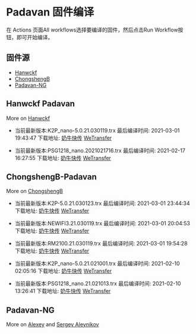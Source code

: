 # Padavan 固件编译
在 Actions 页面All workflows选择要编译的固件，然后点击Run Workflow按钮，即可开始编译。
## 固件源

- [Hanwckf](#Hanwckf-Padavan)
- [ChongshengB](#ChongshengB-Padavan)
- [Padavan-NG](#Padavan-NG)

## Hanwckf Padavan
More on [Hanwckf](https://github.com/hanwckf/rt-n56u/)

* 当前最新版本:K2P_nano-5.0.21.030119.trx  最后编译时间: 2021-03-01 19:43:47  下载地址: [奶牛快传](https://cowtransfer.com/s/bf669b3526ac47)  [WeTransfer](https://we.tl/t-umtmEjj7bT)

* 当前最新版本:PSG1218_nano.2021021716.trx  最后编译时间: 2021-02-17 16:27:55  下载地址: [奶牛快传](https://cowtransfer.com/s/0ea2592cc4214a)  [WeTransfer](https://we.tl/t-tsag85Vpt7)


















## ChongshengB-Padavan
More on [ChongshengB](https://github.com/chongshengB/rt-n56u)



* 当前最新版本:K2P-5.0.21.030123.trx  最后编译时间: 2021-03-01 23:44:34  下载地址: [奶牛快传](https://cowtransfer.com/s/1a1b12294ba049)  [WeTransfer](https://we.tl/t-MIGCV5npmy)

* 当前最新版本:NEWIFI3.21.030119.trx  最后编译时间: 2021-03-01 20:04:53  下载地址: [奶牛快传](https://cowtransfer.com/s/587f79bd425f4e)  [WeTransfer](https://we.tl/t-48oYbl1v2Y)

* 当前最新版本:RM2100.21.030119.trx  最后编译时间: 2021-03-01 19:54:28  下载地址: [奶牛快传](https://cowtransfer.com/s/148d4dc046bf49)  [WeTransfer](https://we.tl/t-wyaGN6FOtd)

* 当前最新版本:K2P_nano-5.0.21.021001.trx  最后编译时间: 2021-02-10 02:05:16  下载地址: [奶牛快传](https://cowtransfer.com/s/e9d11b47439048)  [WeTransfer](https://we.tl/t-LVAcqgYTaI)

* 当前最新版本:PSG1218_nano.21.021013.trx  最后编译时间: 2021-02-10 13:26:41  下载地址: [奶牛快传](https://cowtransfer.com/s/dce96ef77ffd4e)  [WeTransfer](https://we.tl/t-QAX47R0afI)













## Padavan-NG
More on [Alexey](https://gitlab.com/dm38/padavan-ng) and [Sergey Aleynikov](https://github.com/dur-randir/padavan-ng)
